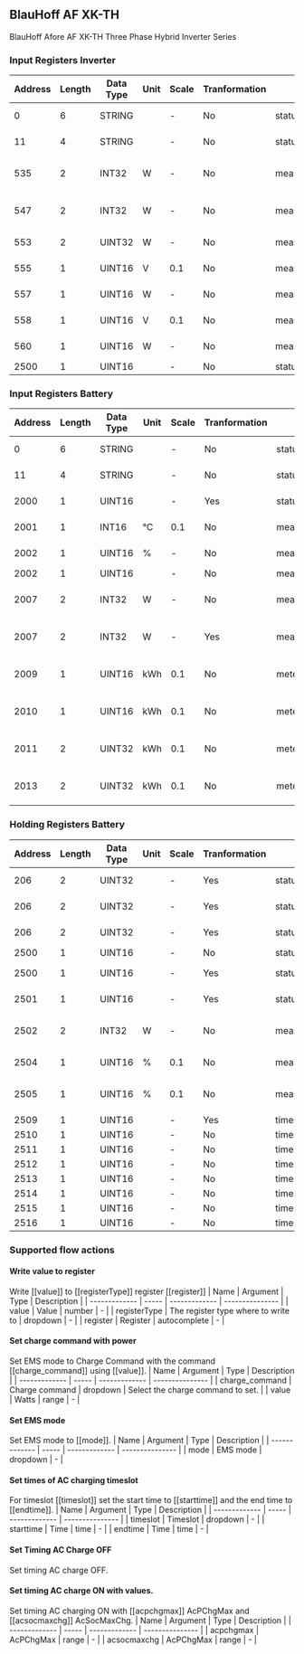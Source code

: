 ## BlauHoff AF XK-TH
BlauHoff Afore AF XK-TH Three Phase Hybrid Inverter Series

### Input Registers Inverter
| Address | Length | Data Type | Unit | Scale | Tranformation | Capability ID | Capability name | Range | DeviceTypes |
| ------- | ------ | --------- | ---- | ----- | ------------- | ------------- | --------------- | ----- | ----------- |
| 0| 6| STRING| | -| No| status_text.inverter_name| Inverter name| -| Battery, Inverter |
| 11| 4| STRING| | -| No| status_text.hard_name| Hard name| -| Battery, Inverter |
| 535| 2| INT32| W| -| No| measure_power.grid_active_power| Grid active power| -24100 - 24100| Inverter |
| 547| 2| INT32| W| -| No| measure_power.grid_total_load| Grid total load| -24100 - 24100| Inverter |
| 553| 2| UINT32| W| -| No| measure_power| Power| 0 - 24100| Inverter |
| 555| 1| UINT16| V| 0.1| No| measure_voltage.pv1| PV 1 voltage| 0 - 800| Inverter |
| 557| 1| UINT16| W| -| No| measure_power.pv1| PV 1 power| 0 - 15000| Inverter |
| 558| 1| UINT16| V| 0.1| No| measure_voltage.pv2| PV 2 voltage| 0 - 800| Inverter |
| 560| 1| UINT16| W| -| No| measure_power.pv2| PV 2 power| 0 - 15000| Inverter |
| 2500| 1| UINT16| | -| No| status_code.running_state| undefined| -| Inverter |
### Input Registers Battery
| Address | Length | Data Type | Unit | Scale | Tranformation | Capability ID | Capability name | Range | DeviceTypes |
| ------- | ------ | --------- | ---- | ----- | ------------- | ------------- | --------------- | ----- | ----------- |
| 0| 6| STRING| | -| No| status_text.inverter_name| Inverter name| -| Battery, Inverter |
| 11| 4| STRING| | -| No| status_text.hard_name| Hard name| -| Battery, Inverter |
| 2000| 1| UINT16| | -| Yes| status_text.battery_state| Battery state| -| Battery |
| 2001| 1| INT16| °C| 0.1| No| measure_temperature.battery1| Battery 1 temperature| -40 - 100| Battery |
| 2002| 1| UINT16| %| -| No| measure_percentage.bat_soc| Battery SOC| 0 - 100| Battery |
| 2002| 1| UINT16| | -| No| measure_battery| undefined| 0 - 100| Battery |
| 2007| 2| INT32| W| -| No| measure_power.battery| Battery power| -24100 - 24100| Battery |
| 2007| 2| INT32| W| -| Yes| measure_power| Power| -24100 - 24100| Battery |
| 2009| 1| UINT16| kWh| 0.1| No| meter_power.daily_battery_charge| Daily battery charge| 0 - 250| Battery |
| 2010| 1| UINT16| kWh| 0.1| No| meter_power.daily_battery_discharge| Daily battery discharge| 0 - 250| Battery |
| 2011| 2| UINT32| kWh| 0.1| No| meter_power.total_battery_charge| Total battery charge| -| Battery |
| 2013| 2| UINT32| kWh| 0.1| No| meter_power.total_battery_discharge| Total battery discharge| -| Battery |
### Holding Registers Battery
| Address | Length | Data Type | Unit | Scale | Tranformation | Capability ID | Capability name | Range | DeviceTypes |
| ------- | ------ | --------- | ---- | ----- | ------------- | ------------- | --------------- | ----- | ----------- |
| 206| 2| UINT32| | -| Yes| status_text.ac_timing_charge| AC timing charge| -| Battery |
| 206| 2| UINT32| | -| Yes| status_text.timing_charge| Timing charge| -| Battery |
| 206| 2| UINT32| | -| Yes| status_text.timing_discharge| Timing discharge| -| Battery |
| 2500| 1| UINT16| | -| No| status_code.run_mode| Run mode| -| Battery |
| 2500| 1| UINT16| | -| Yes| status_text.ems_mode| EMS mode| -| Battery |
| 2501| 1| UINT16| | -| Yes| status_text.charge_command| Charge command| -| Battery |
| 2502| 2| INT32| W| -| No| measure_power.charge_instructions| Charge command power| -| Battery |
| 2504| 1| UINT16| %| 0.1| No| measure_percentage.acpchgmax| AC charge max| 0 - 100| Battery |
| 2505| 1| UINT16| %| 0.1| No| measure_percentage.acsocmaxchg| AC SOC max charge| 0 - 100| Battery |
| 2509| 1| UINT16| | -| Yes| timeslot.time| undefined| -| Battery |
| 2510| 1| UINT16| | -| No| timeslot.time| undefined| -| Battery |
| 2511| 1| UINT16| | -| No| timeslot.time| undefined| -| Battery |
| 2512| 1| UINT16| | -| No| timeslot.time| undefined| -| Battery |
| 2513| 1| UINT16| | -| No| timeslot.time| undefined| -| Battery |
| 2514| 1| UINT16| | -| No| timeslot.time| undefined| -| Battery |
| 2515| 1| UINT16| | -| No| timeslot.time| undefined| -| Battery |
| 2516| 1| UINT16| | -| No| timeslot.time| undefined| -| Battery |

### Supported flow actions

#### Write value to register
Write [[value]] to [[registerType]] register [[register]]
| Name | Argument | Type |  Description |
| ------------- | ----- | ------------- | --------------- |
| value | Value | number | - |
| registerType | The register type where to write to | dropdown | - |
| register | Register | autocomplete | - |

#### Set charge command with power
Set EMS mode to Charge Command with the command [[charge_command]] using [[value]].
| Name | Argument | Type |  Description |
| ------------- | ----- | ------------- | --------------- |
| charge_command | Charge command | dropdown | Select the charge command to set. |
| value | Watts | range | - |

#### Set EMS mode
Set EMS mode to [[mode]].
| Name | Argument | Type |  Description |
| ------------- | ----- | ------------- | --------------- |
| mode | EMS mode | dropdown | - |

#### Set times of AC charging timeslot
For timeslot [[timeslot]] set the start time to [[starttime]] and the end time to [[endtime]].
| Name | Argument | Type |  Description |
| ------------- | ----- | ------------- | --------------- |
| timeslot | Timeslot | dropdown | - |
| starttime | Time | time | - |
| endtime | Time | time | - |

#### Set Timing AC Charge OFF
Set timing AC charge OFF.

#### Set timing AC charge ON with values.
Set timing AC charging ON with [[acpchgmax]] AcPChgMax and [[acsocmaxchg]] AcSocMaxChg.
| Name | Argument | Type |  Description |
| ------------- | ----- | ------------- | --------------- |
| acpchgmax | AcPChgMax | range | - |
| acsocmaxchg | AcPChgMax | range | - |

